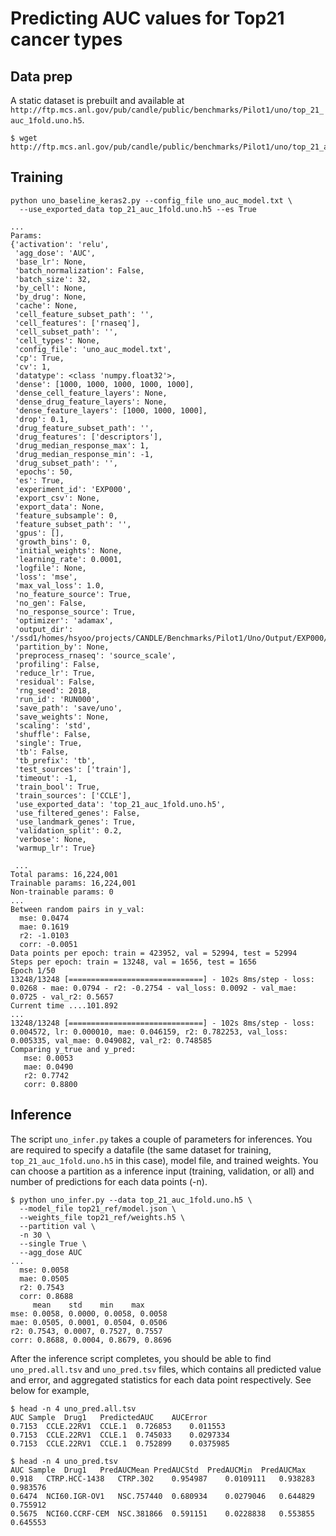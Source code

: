 # Predicting AUC values for Top21 cancer types

## Data prep

A static dataset is prebuilt and available at `http://ftp.mcs.anl.gov/pub/candle/public/benchmarks/Pilot1/uno/top_21_auc_1fold.uno.h5`.

```
$ wget http://ftp.mcs.anl.gov/pub/candle/public/benchmarks/Pilot1/uno/top_21_auc_1fold.uno.h5
```

## Training

```
python uno_baseline_keras2.py --config_file uno_auc_model.txt \
  --use_exported_data top_21_auc_1fold.uno.h5 --es True

...
Params:
{'activation': 'relu',
 'agg_dose': 'AUC',
 'base_lr': None,
 'batch_normalization': False,
 'batch_size': 32,
 'by_cell': None,
 'by_drug': None,
 'cache': None,
 'cell_feature_subset_path': '',
 'cell_features': ['rnaseq'],
 'cell_subset_path': '',
 'cell_types': None,
 'config_file': 'uno_auc_model.txt',
 'cp': True,
 'cv': 1,
 'datatype': <class 'numpy.float32'>,
 'dense': [1000, 1000, 1000, 1000, 1000],
 'dense_cell_feature_layers': None,
 'dense_drug_feature_layers': None,
 'dense_feature_layers': [1000, 1000, 1000],
 'drop': 0.1,
 'drug_feature_subset_path': '',
 'drug_features': ['descriptors'],
 'drug_median_response_max': 1,
 'drug_median_response_min': -1,
 'drug_subset_path': '',
 'epochs': 50,
 'es': True,
 'experiment_id': 'EXP000',
 'export_csv': None,
 'export_data': None,
 'feature_subsample': 0,
 'feature_subset_path': '',
 'gpus': [],
 'growth_bins': 0,
 'initial_weights': None,
 'learning_rate': 0.0001,
 'logfile': None,
 'loss': 'mse',
 'max_val_loss': 1.0,
 'no_feature_source': True,
 'no_gen': False,
 'no_response_source': True,
 'optimizer': 'adamax',
 'output_dir': '/ssd1/homes/hsyoo/projects/CANDLE/Benchmarks/Pilot1/Uno/Output/EXP000/RUN000',
 'partition_by': None,
 'preprocess_rnaseq': 'source_scale',
 'profiling': False,
 'reduce_lr': True,
 'residual': False,
 'rng_seed': 2018,
 'run_id': 'RUN000',
 'save_path': 'save/uno',
 'save_weights': None,
 'scaling': 'std',
 'shuffle': False,
 'single': True,
 'tb': False,
 'tb_prefix': 'tb',
 'test_sources': ['train'],
 'timeout': -1,
 'train_bool': True,
 'train_sources': ['CCLE'],
 'use_exported_data': 'top_21_auc_1fold.uno.h5',
 'use_filtered_genes': False,
 'use_landmark_genes': True,
 'validation_split': 0.2,
 'verbose': None,
 'warmup_lr': True}

 ...
Total params: 16,224,001
Trainable params: 16,224,001
Non-trainable params: 0
...
Between random pairs in y_val:
  mse: 0.0474
  mae: 0.1619
  r2: -1.0103
  corr: -0.0051
Data points per epoch: train = 423952, val = 52994, test = 52994
Steps per epoch: train = 13248, val = 1656, test = 1656
Epoch 1/50
13248/13248 [==============================] - 102s 8ms/step - loss: 0.0268 - mae: 0.0794 - r2: -0.2754 - val_loss: 0.0092 - val_mae: 0.0725 - val_r2: 0.5657
Current time ....101.892
...
13248/13248 [==============================] - 102s 8ms/step - loss: 0.004572, lr: 0.000010, mae: 0.046159, r2: 0.782253, val_loss: 0.005335, val_mae: 0.049082, val_r2: 0.748585
Comparing y_true and y_pred:
   mse: 0.0053
   mae: 0.0490
   r2: 0.7742
   corr: 0.8800
```

## Inference

The script `uno_infer.py` takes a couple of parameters for inferences. You are required to specify a datafile (the same dataset for training, `top_21_auc_1fold.uno.h5` in this case), model file, and trained weights. You can choose a partition as a inference input (training, validation, or all) and number of predictions for each data points (-n).

```
$ python uno_infer.py --data top_21_auc_1fold.uno.h5 \
  --model_file top21_ref/model.json \
  --weights_file top21_ref/weights.h5 \
  --partition val \
  -n 30 \
  --single True \
  --agg_dose AUC
...
  mse: 0.0058
  mae: 0.0505
  r2: 0.7543
  corr: 0.8688
     mean    std    min    max
mse: 0.0058, 0.0000, 0.0058, 0.0058
mae: 0.0505, 0.0001, 0.0504, 0.0506
r2: 0.7543, 0.0007, 0.7527, 0.7557
corr: 0.8688, 0.0004, 0.8679, 0.8696
```

After the inference script completes, you should be able to find `uno_pred.all.tsv` and `uno_pred.tsv` files, which contains all predicted value and error, and aggregated statistics for each data point respectively. See below for example,

```
$ head -n 4 uno_pred.all.tsv
AUC	Sample	Drug1	PredictedAUC	AUCError
0.7153	CCLE.22RV1	CCLE.1	0.726853	0.011553
0.7153	CCLE.22RV1	CCLE.1	0.745033	0.0297334
0.7153	CCLE.22RV1	CCLE.1	0.752899	0.0375985

$ head -n 4 uno_pred.tsv
AUC	Sample	Drug1	PredAUCMean	PredAUCStd	PredAUCMin	PredAUCMax
0.918	CTRP.HCC-1438	CTRP.302	0.954987	0.0109111	0.938283	0.983576
0.6474	NCI60.IGR-OV1	NSC.757440	0.680934	0.0279046	0.644829	0.755912
0.5675	NCI60.CCRF-CEM	NSC.381866	0.591151	0.0228838	0.553855	0.645553
```
